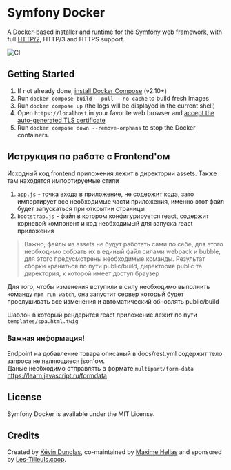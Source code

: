# Symfony Docker

A [Docker](https://www.docker.com/)-based installer and runtime for the [Symfony](https://symfony.com) web framework, with full [HTTP/2](https://symfony.com/doc/current/weblink.html), HTTP/3 and HTTPS support.

![CI](https://github.com/dunglas/symfony-docker/workflows/CI/badge.svg)

## Getting Started

1. If not already done, [install Docker Compose](https://docs.docker.com/compose/install/) (v2.10+)
2. Run `docker compose build --pull --no-cache` to build fresh images
3. Run `docker compose up` (the logs will be displayed in the current shell)
4. Open `https://localhost` in your favorite web browser and [accept the auto-generated TLS certificate](https://stackoverflow.com/a/15076602/1352334)
5. Run `docker compose down --remove-orphans` to stop the Docker containers.

## Иструкция по работе с Frontend'ом

Исходный код frontend приложения лежит в директории assets. Также там находятся импортируемые стили  
1. `app.js` - точка входа в приложение, не содержит кода, зато импортирует все необходимые части приложения, именно этот файл будет запускаться при открытии страницы
2. `bootstrap.js` - файл в котором конфигурируется react, содержит корневой компонент и код необходимый для запуска react приложения

>Важно, файлы из assets не будут работать сами по себе, для этого необходимо собрать их в единый файл силами webpack и bubble,  
> для этого предусмотрены необходимые команды. Результат сборки храниться по пути public/build, директория public та директория, к которой имеет доступ браузер

Для того, чтобы изменения вступили в силу необходимо выполнить команду `npm run watch`, она запустит сервер который будет прослушивать все изменения и автоматический обновлять public/build

Шаблон в который рендерится react приложение лежит по пути `templates/spa.html.twig`

### Важная информация!
Endpoint на добавление товара описаный в docs/rest.yml содержит тело запроса не являющиеся json'ом.  
Даные необходимо отправлять в формате `multipart/form-data` https://learn.javascript.ru/formdata

## License

Symfony Docker is available under the MIT License.

## Credits

Created by [Kévin Dunglas](https://dunglas.fr), co-maintained by [Maxime Helias](https://twitter.com/maxhelias) and sponsored by [Les-Tilleuls.coop](https://les-tilleuls.coop).
